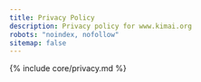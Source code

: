 ```yaml
---
title: Privacy Policy
description: Privacy policy for www.kimai.org
robots: "noindex, nofollow"
sitemap: false
---
```

{% include core/privacy.md %}